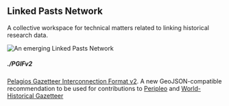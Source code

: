 ## Linked Pasts Network

A collective workspace for technical matters related to linking historical research data.

![An emerging Linked Pasts Network][network]

[network]: https://github.com/LinkedPasts/lp-network/raw/master/images/lp-network_20180226.png

##### ./PGIFv2
[Pelagios Gazetteer Interconnection Format v2](./PGIFv2). A new GeoJSON-compatible recommendation to be used for contributions to [Peripleo](http://peripleo.pelagios.org) and [World-Historical Gazetteer](http://whgazetteer.org)
